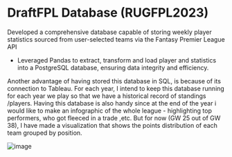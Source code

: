 # DraftFPL Database (RUGFPL2023)

Developed a comprehensive database capable of storing weekly player statistics sourced
from user-selected teams via the Fantasy Premier League API
- Leveraged Pandas to extract, transform and load player and statistics into a
PostgreSQL database, ensuring data integrity and efficiency.

Another advantage of having stored this database in SQL, is because of its connection
to Tableau. For each year, I intend to keep this database running for each year we play
so that we have a historical record of standings /players. Having this database is also handy
since at the end of the year i would like to make an infographic of the whole league - highlighting
top performers, who got fleeced in a trade ,etc. But for now (GW 25 out of GW 38), I have made a visualization that 
shows the points distribution of each team grouped by position.

![image](https://github.com/amboym/DraftFPLDB/assets/162647158/cf636c3c-7c87-431b-905a-67d3adf52f54)
